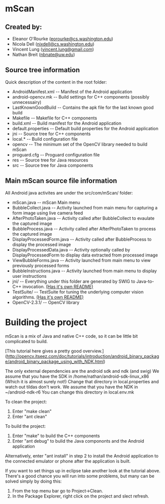 mScan
=====

Created by:
-----------
* Eleanor O'Rourke (eorourke@cs.washington.edu)
* Nicola Dell (nixdell@cs.washington.edu)
* Vincent Lung (vincent.lung@gmail.com)
* Nathan Breit (nbnate@uw.edu)

Source tree information
-----------------------
Quick description of the content in the root folder:

* AndroidManifest.xml -- Manifest of the Android application
* android-opencv.mk   -- Build settings for C++ components (possibly unnecessairy)
* LastKnownGoodBuild  -- Contains the apk file for the last known good build
* Makefile	-- Makefile for C++ components
* build.xml -- Build manifest for the Android application
* default.properties  -- Default build properties for the Android application
* jni -- Source tree for C++ components
* local.* -- Build configuration file
* opencv -- The minimum set of the OpenCV library needed to build mScan
* proguard.cfg -- Proguard configuration file
* res -- Source tree for Java resources
* src -- Source tree for Java components

Main mScan source file information
----------------------------------

All Android java activites are under the src/com/mScan/ folder:

* mScan.java -- mScan Main menu
* BubbleCollect.java -- Activity launched from main menu for capturing a form image using live camera feed
* AfterPhotoTaken.java -- Activity called after BubbleCollect to evaulate the captured image
* BubbleProcess.java -- Activity called after AfterPhotoTaken to process the captured image
* DisplayProcessedForm.java	-- Activity called after BubbleProcess to display the processed image
* DisplayProcessedData.java	-- Activity optionally called by DisplayProcessedForm to display data extracted from processed image
* ViewBubbleForms.java -- Activity launched from main menu to view previously processed forms
* BubbleInstructions.java -- Activity launched from main menu to display user instructions
* jni/ -- Everything under this folder are generated by SWIG to Java-to-C++ invocation. [(Has it's own README)](mScan/blob/master/jni/README.md)
* TestSuite/ -- TestSuite for tuning the underlying computer vision algorithms. [(Has it's own README)](mScan/blob/master/TestSuite/README.md)
* OpenCV-2.3.1/ -- OpenCV library

Building the project
====================
mScan is a mix of Java and native C++ code, so it can be little bit complicated to build.

[This tutorial here gives a pretty good overview.] (http://opencv.itseez.com/doc/tutorials/introduction/android_binary_package/android_binary_package_using_with_NDK.html)

The only external dependencies are the android sdk and ndk (and swig)
We assume that you have the SDK in /home/nathan/android-sdk-linux_x86 (Which it is almost surely not!)
Change that directory in local.properties and watch out tildas don't work.
We assume that you have the NDK in ~/android-ndk-r6
You can change this directory in local.env.mk

To clean the project:

1. Enter "make clean"
2. Enter "ant clean"

To build the project:

1. Enter "make" to build the C++ components
2. Enter "ant debug" to bulid the Java compononts and the Android application

Alternatively, enter "ant install" in step 2 to install the Android application to the connected
emulator or phone after the application is built.

If you want to set things up in eclipse take another look at the tutorial above.
There's a good chance you will run into some problems, but many can be solved simply by doing this:

1. From the top menu bar go to Project->Clean.
2. In the Package Explorer, right click on the project and slect refresh.
